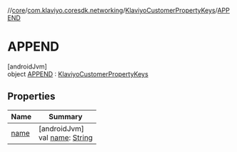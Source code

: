 //[core](../../../../index.md)/[com.klaviyo.coresdk.networking](../../index.md)/[KlaviyoCustomerPropertyKeys](../index.md)/[APPEND](index.md)

# APPEND

[androidJvm]\
object [APPEND](index.md) : [KlaviyoCustomerPropertyKeys](../index.md)

## Properties

| Name | Summary |
|---|---|
| [name](../../-klaviyo-property-keys/name.md) | [androidJvm]<br>val [name](../../-klaviyo-property-keys/name.md): [String](https://kotlinlang.org/api/latest/jvm/stdlib/kotlin/-string/index.html) |
